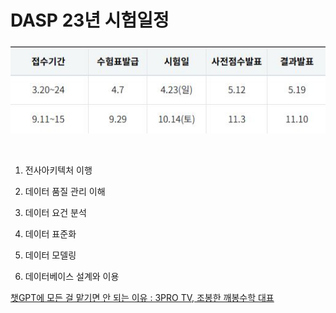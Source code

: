 # DASP 23년 시험일정

![23년 시험일정](./img/s0101.JPG)

<br>

1. 전사아키텍처 이행

1. 데이터 품질 관리 이해

2. 데이터 요건 분석

3. 데이터 표준화

4. 데이터 모델링

5. 데이터베이스 설계와 이용


[챗GPT에 모든 걸 맡기면 안 되는 이유 : 3PRO TV, 조봉한 깨봉수학 대표](https://www.youtube.com/watch?v=vCr6Frmritg&list=PLQvqXcm97CTCa3KE90z0rhBQKlxpNhzCG)